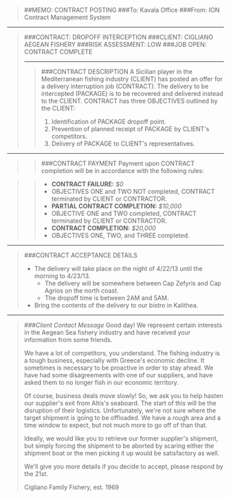 > ##MEMO: CONTRACT POSTING
> ###To: Kavala Office
> ###From: ION Contract Management System

----------
>###CONTRACT: DROPOFF INTERCEPTION 
>###CLIENT: CIGLIANO AEGEAN FISHERY
>###RISK ASSESSMENT: LOW
>###JOB OPEN: CONTRACT COMPLETE
>***
>>###CONTRACT DESCRIPTION
>>A Sicilian player in the Mediterranean fishing industry (CLIENT) has posted an offer for a delivery interruption job (CONTRACT). The delivery to be intercepted (PACKAGE) is to be recovered and delivered instead to the CLIENT. CONTRACT has three OBJECTIVES outlined by the CLIENT:
>>
>>1. Identification of PACKAGE dropoff point.
>>2. Prevention of planned receipt of PACKAGE by CLIENT's competitors.
>>3. Delivery of PACKAGE to CLIENT's representatives.

***

>>###CONTRACT PAYMENT
>>Payment upon CONTRACT completion will be in accordance with the following rules:

>>- **CONTRACT FAILURE:** *$0*
>>  - OBJECTIVES ONE and TWO NOT completed, CONTRACT terminated by CLIENT or CONTRACTOR.
>>- **PARTIAL CONTRACT COMPLETION:** *$10,000*
>>  - OBJECTIVE ONE and TWO completed, CONTRACT terminated by CLIENT or CONTRACTOR.
>>- **CONTRACT COMPLETION:** *$20,000*
>>  - OBJECTIVES ONE, TWO, and THREE completed.

***

>###CONTRACT ACCEPTANCE DETAILS
> - The delivery will take place on the night of 4/22/13 until the morning to 4/23/13.
>   - The delivery will be somewhere between Cap Zefyris and Cap Agrios on the north coast.
>   - The dropoff time is between 2AM and 5AM.
> - Bring the contents of the delivery to our bistro in Kalithea.

***

>###*Client Contact Message*
>Good day! We represent certain interests in the Aegean Sea fishery industry and have received your information from some friends.
>
>We have a lot of competitors, you understand. The fishing industry is a tough business, especially with Greece's economic decline. It sometimes is necessary to be proactive in order to stay ahead. We have had some disagreements with one of our suppliers, and have asked them to no longer fish in our economic territory.
>
>Of course, business deals move slowly! So, we ask you to help hasten our supplier's exit from Altis's seaboard. The start of this will be the disruption of their logistics. Unfortunately, we're not sure where the target shipment is going to be offloaded. We have a rough area and a time window to expect, but not much more to go off of than that.
>
>Ideally, we would like you to retrieve our former supplier's shipment, but simply forcing the shipment to be aborted by scaring either the shipment boat or the men picking it up would be satisfactory as well.
>
>We'll give you more details if you decide to accept, please respond by the 21st.
>
>Cigliano Family Fishery, est. 1969

